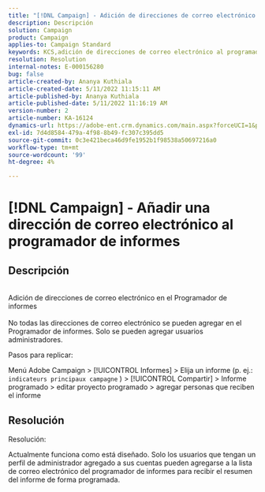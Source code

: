 ```yaml
---
title: "[!DNL Campaign] - Adición de direcciones de correo electrónico al programador de informes"
description: Descripción
solution: Campaign
product: Campaign
applies-to: Campaign Standard
keywords: KCS,adición de direcciones de correo electrónico al programador de informes
resolution: Resolution
internal-notes: E-000156280
bug: false
article-created-by: Ananya Kuthiala
article-created-date: 5/11/2022 11:15:11 AM
article-published-by: Ananya Kuthiala
article-published-date: 5/11/2022 11:16:19 AM
version-number: 2
article-number: KA-16124
dynamics-url: https://adobe-ent.crm.dynamics.com/main.aspx?forceUCI=1&pagetype=entityrecord&etn=knowledgearticle&id=53ba3e9c-1bd1-ec11-a7b5-0022480a8e40
exl-id: 7d4d8584-479a-4f98-8b49-fc307c395dd5
source-git-commit: 0c3e421beca46d9fe1952b1f98538a50697216a0
workflow-type: tm+mt
source-wordcount: '99'
ht-degree: 4%

---
```


# [!DNL Campaign] - Añadir una dirección de correo electrónico al programador de informes

## Descripción

<br>Adición de direcciones de correo electrónico en el Programador de informes<br><br>
No todas las direcciones de correo electrónico se pueden agregar en el Programador de informes.
Solo se pueden agregar usuarios administradores.

Pasos para replicar:

Menú Adobe Campaign > [!UICONTROL Informes] > Elija un informe (p. ej.: `indicateurs principaux campagne` ) > [!UICONTROL Compartir] > Informe programado > editar proyecto programado > agregar personas que reciben el informe


## Resolución


Resolución:

Actualmente funciona como está diseñado. Solo los usuarios que tengan un perfil de administrador agregado a sus cuentas pueden agregarse a la lista de correo electrónico del programador de informes para recibir el resumen del informe de forma programada.
